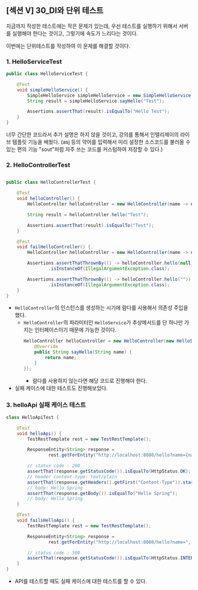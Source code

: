 ## [섹션 V] 30_DI와 단위 테스트

지금까지 작성한 테스트에는 작은 문제가 있는데, 우선 테스트를 실행하기 위해서 서버를 실행해야 한다는 것이고, 그렇기에 속도가 느리다는 것이다.

이번에는 단위테스트를 작성하여 이 문제를 해결할 것이다.

### 1. HelloServiceTest
```java
public class HelloServiceTest {

    @Test
    void simpleHelloService() {
        SimpleHelloService simpleHelloService = new SimpleHelloService();
        String result = simpleHelloService.sayHello("Test");

        Assertions.assertThat(result).isEqualTo("Hello Test");
    }
}
```
너무 간단한 코드라서 추가 설명은 하지 않을 것이고, 강의를 통해서 인텔리제이의 라이브 템플릿 기능을 배웠다. (asj 등의 약어를 입력해서 미리 설정한 소스코드를 불러올 수 있는 편의 기능 "sout"처럼 자주 쓰는 코드를 커스텀하여 저장할 수 있다.)

### 2. HelloControllerTest
```java

public class HelloControllerTest {

    @Test
    void helloController() {
        HelloController helloController = new HelloController(name -> name);

        String result = helloController.hello("Test");

        Assertions.assertThat(result).isEqualTo("Test");
    }

    @Test
    void failHelloController() {
        HelloController helloController = new HelloController(name -> name);

        Assertions.assertThatThrownBy(() -> helloController.hello(null))
                .isInstanceOf(IllegalArgumentException.class);

        Assertions.assertThatThrownBy(() -> helloController.hello(""))
                .isInstanceOf(IllegalArgumentException.class);
    }
}
```
- `HelloController`의 인스턴스를 생성하는 시기에 람다를 사용해서 의존성 주입을 했다.
  - `HelloController`의 파라미터인 `HelloService`가 추상메서드를 단 하나만 가지는 인터페이스이기 때문에 가능한 것이다.
    ```java
    HelloController helloController = new HelloController(new HelloService() {
        @Override
        public String sayHello(String name) {
            return name;
        }
    });
    ```
    - 람다를 사용하지 않는다면 해당 코드로 진행해야 한다.
- 실패 케이스에 대한 테스트도 진행해보았다.

### 3. helloApi 실패 케이스 테스트
```java
class HelloApiTest {

    @Test
    void helloApi() {
        TestRestTemplate rest = new TestRestTemplate();

        ResponseEntity<String> response =
                rest.getForEntity("http://localhost:8080/hello?name={name}", String.class, "Spring");

        // status code : 200
        assertThat(response.getStatusCode()).isEqualTo(HttpStatus.OK);
        // header content-type: text/plain
        assertThat(response.getHeaders().getFirst("Content-Type")).startsWith(MediaType.TEXT_PLAIN_VALUE);
        // body: Hello Spring
        assertThat(response.getBody()).isEqualTo("Hello Spring");
        // body: Hello Spring
    }

    @Test
    void failsHelloApi() {
        TestRestTemplate rest = new TestRestTemplate();

        ResponseEntity<String> response =
                rest.getForEntity("http://localhost:8080/hello?name=", String.class);

        // status code : 500
        assertThat(response.getStatusCode()).isEqualTo(HttpStatus.INTERNAL_SERVER_ERROR);
    }
}
```
- API를 테스트할 때도 실패 케이스에 대한 테스트를 할 수 있다.
